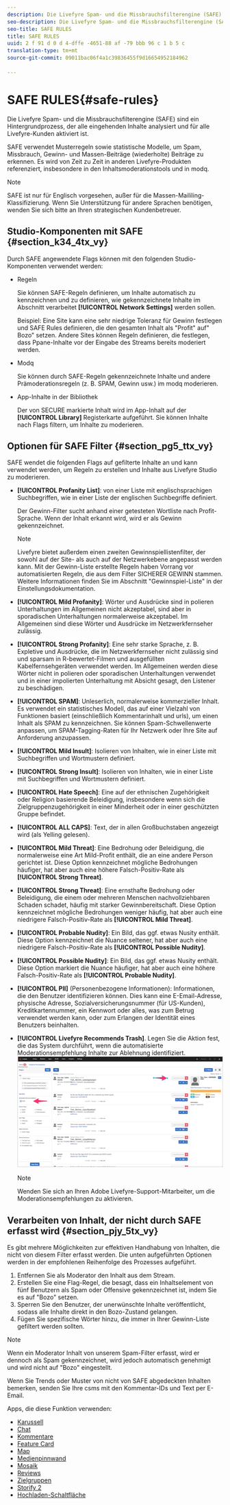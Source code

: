 ```yaml
---
description: Die Livefyre Spam- und die Missbrauchsfilterengine (SAFE) sind ein Hintergrundprozess, der alle eingehenden Inhalte analysiert und für alle Livefyre-Kunden aktiviert ist.
seo-description: Die Livefyre Spam- und die Missbrauchsfilterengine (SAFE) sind ein Hintergrundprozess, der alle eingehenden Inhalte analysiert und für alle Livefyre-Kunden aktiviert ist.
seo-title: SAFE RULES
title: SAFE RULES
uuid: 2 f 91 d 0 d 4-dffe -4651-88 af -79 bbb 96 c 1 b 5 c
translation-type: tm+mt
source-git-commit: 09011bac06f4a1c39836455f9d16654952184962

---
```



# SAFE RULES{#safe-rules}

Die Livefyre Spam- und die Missbrauchsfilterengine (SAFE) sind ein Hintergrundprozess, der alle eingehenden Inhalte analysiert und für alle Livefyre-Kunden aktiviert ist.



SAFE verwendet Musterregeln sowie statistische Modelle, um Spam, Missbrauch, Gewinn- und Massen-Beiträge (wiederholte) Beiträge zu erkennen. Es wird von Zeit zu Zeit in anderen Livefyre-Produkten referenziert, insbesondere in den Inhaltsmoderationstools und in modq.

>[!NOTE]
>
>SAFE ist nur für Englisch vorgesehen, außer für die Massen-Maililing-Klassifizierung. Wenn Sie Unterstützung für andere Sprachen benötigen, wenden Sie sich bitte an Ihren strategischen Kundenbetreuer.

## Studio-Komponenten mit SAFE {#section_k34_4tx_vy}

Durch SAFE angewendete Flags können mit den folgenden Studio-Komponenten verwendet werden:

* Regeln

   Sie können SAFE-Regeln definieren, um Inhalte automatisch zu kennzeichnen und zu definieren, wie gekennzeichnete Inhalte im Abschnitt verarbeitet **[!UICONTROL Network Settings]** werden sollen.

   Beispiel: Eine Site kann eine sehr niedrige Toleranz für Gewinn festlegen und SAFE Rules definieren, die den gesamten Inhalt als &quot;Profit&quot; auf&quot; Bozo&quot; setzen. Andere Sites können Regeln definieren, die festlegen, dass Ppane-Inhalte vor der Eingabe des Streams bereits moderiert werden.

* Modq

   Sie können durch SAFE-Regeln gekennzeichnete Inhalte und andere Prämoderationsregeln (z. B. SPAM, Gewinn usw.) im modq moderieren.

* App-Inhalte in der Bibliothek

   Der von SECURE markierte Inhalt wird im App-Inhalt auf der **[!UICONTROL Library]** Registerkarte aufgeführt. Sie können Inhalte nach Flags filtern, um Inhalte zu moderieren.

## Optionen für SAFE Filter {#section_pg5_ttx_vy}

SAFE wendet die folgenden Flags auf gefilterte Inhalte an und kann verwendet werden, um Regeln zu erstellen und Inhalte aus Livefyre Studio zu moderieren.

* **[!UICONTROL Profanity List]**: von einer Liste mit englischsprachigen Suchbegriffen, wie in einer Liste der englischen Suchbegriffe definiert.

   Der Gewinn-Filter sucht anhand einer getesteten Wortliste nach Profit-Sprache. Wenn der Inhalt erkannt wird, wird er als Gewinn gekennzeichnet.

   >[!NOTE]
   >
   >Livefyre bietet außerdem einen zweiten Gewinnspiellistenfilter, der sowohl auf der Site- als auch auf der Netzwerkebene angepasst werden kann. Mit der Gewinn-Liste erstellte Regeln haben Vorrang vor automatisierten Regeln, die aus dem Filter SICHERER GEWINN stammen. Weitere Informationen finden Sie im Abschnitt &quot;Gewinnspiel-Liste&quot; in der Einstellungsdokumentation.

* **[!UICONTROL Mild Profanity]**: Wörter und Ausdrücke sind in polieren Unterhaltungen im Allgemeinen nicht akzeptabel, sind aber in sporadischen Unterhaltungen normalerweise akzeptabel. Im Allgemeinen sind diese Wörter und Ausdrücke im Netzwerkfernseher zulässig.
* **[!UICONTROL Strong Profanity]**: Eine sehr starke Sprache, z. B. Expletive und Ausdrücke, die im Netzwerkfernseher nicht zulässig sind und sparsam in R-bewertet-Filmen und ausgefüllten Kabelfernsehgeräten verwendet werden. Im Allgemeinen werden diese Wörter nicht in polieren oder sporadischen Unterhaltungen verwendet und in einer impolierten Unterhaltung mit Absicht gesagt, den Listener zu beschädigen.
* **[!UICONTROL SPAM]**: Unleserlich, normalerweise kommerzieller Inhalt. Es verwendet ein statistisches Modell, das auf einer Vielzahl von Funktionen basiert (einschließlich Kommentarinhalt und urls), um einen Inhalt als SPAM zu kennzeichnen. Sie können Spam-Schwellenwerte anpassen, um SPAM-Tagging-Raten für Ihr Netzwerk oder Ihre Site auf Anforderung anzupassen.
* **[!UICONTROL Mild Insult]**: Isolieren von Inhalten, wie in einer Liste mit Suchbegriffen und Wortmustern definiert.
* **[!UICONTROL Strong Insult]**: Isolieren von Inhalten, wie in einer Liste mit Suchbegriffen und Wortmustern definiert.
* **[!UICONTROL Hate Speech]**: Eine auf der ethnischen Zugehörigkeit oder Religion basierende Beleidigung, insbesondere wenn sich die Zielgruppenzugehörigkeit in einer Minderheit oder in einer geschützten Gruppe befindet.
* **[!UICONTROL ALL CAPS]**: Text, der in allen Großbuchstaben angezeigt wird (als Yelling gelesen).
* **[!UICONTROL Mild Threat]**: Eine Bedrohung oder Beleidigung, die normalerweise eine Art Mild-Profit enthält, die an eine andere Person gerichtet ist. Diese Option kennzeichnet mögliche Bedrohungen häufiger, hat aber auch eine höhere Falsch-Positiv-Rate als **[!UICONTROL Strong Threat]**.

* **[!UICONTROL Strong Threat]**: Eine ernsthafte Bedrohung oder Beleidigung, die einem oder mehreren Menschen nachvollziehbaren Schaden schadet, häufig mit starker Gewinnbereitschaft. Diese Option kennzeichnet mögliche Bedrohungen weniger häufig, hat aber auch eine niedrigere Falsch-Positiv-Rate als **[!UICONTROL Mild Threat]**.

* **[!UICONTROL Probable Nudity]**: Ein Bild, das ggf. etwas Nusity enthält. Diese Option kennzeichnet die Nuance seltener, hat aber auch eine niedrigere Falsch-Positiv-Rate als **[!UICONTROL Possible Nudity]**.

* **[!UICONTROL Possible Nudity]**: Ein Bild, das ggf. etwas Nusity enthält. Diese Option markiert die Nuance häufiger, hat aber auch eine höhere Falsch-Positiv-Rate als **[!UICONTROL Probable Nudity]**.

* **[!UICONTROL PII]** (Personenbezogene Informationen): Informationen, die den Benutzer identifizieren können. Dies kann eine E-Email-Adresse, physische Adresse, Sozialversicherungsnummer (für US-Kunden), Kreditkartennummer, ein Kennwort oder alles, was zum Betrug verwendet werden kann, oder zum Erlangen der Identität eines Benutzers beinhalten.
* **[!UICONTROL Livefyre Recommends Trash]**. Legen Sie die Aktion fest, die das System durchführt, wenn die automatisierte Moderationsempfehlung Inhalte zur Ablehnung identifiziert. ![](assets/mod_reco1.png)

   >[!NOTE]
   >
   >Wenden Sie sich an Ihren Adobe Livefyre-Support-Mitarbeiter, um die Moderationsempfehlungen zu aktivieren.

## Verarbeiten von Inhalt, der nicht durch SAFE erfasst wird {#section_pjy_5tx_vy}

Es gibt mehrere Möglichkeiten zur effektiven Handhabung von Inhalten, die nicht von diesem Filter erfasst werden. Die unten aufgeführten Optionen werden in der empfohlenen Reihenfolge des Prozesses aufgeführt.

1. Entfernen Sie als Moderator den Inhalt aus dem Stream.
1. Erstellen Sie eine Flag-Regel, die besagt, dass ein Inhaltselement von fünf Benutzern als Spam oder Offensive gekennzeichnet ist, indem Sie es auf &quot;Bozo&quot; setzen.
1. Sperren Sie den Benutzer, der unerwünschte Inhalte veröffentlicht, sodass alle Inhalte direkt in den Bozo-Zustand gelangen.
1. Fügen Sie spezifische Wörter hinzu, die immer in Ihrer Gewinn-Liste gefiltert werden sollten.

>[!NOTE]
>
>Wenn ein Moderator Inhalt von unserem Spam-Filter erfasst, wird er dennoch als Spam gekennzeichnet, wird jedoch automatisch genehmigt und wird nicht auf &quot;Bozo&quot; eingestellt.

Wenn Sie Trends oder Muster von nicht von SAFE abgedeckten Inhalten bemerken, senden Sie Ihre csms mit den Kommentar-IDs und Text per E-Email.



Apps, die diese Funktion verwenden:

* [Karussell](/help/using/c-about-apps/c-carousel-app/c-carousel-app.md#c_carousel_app)
* [Chat](/help/using/c-about-apps/c-chat-app/c-chat-app.md#c_chat_app)
* [Kommentare](/help/using/c-about-apps/c-comments/c-comments.md)
* [Feature Card](/help/using/c-about-apps/c-feature-card-app/c-feature-card-app.md#c_feature_card_app)
* [Map](/help/using/c-about-apps/c-map-app/c-map-app.md#c_map_app)
* [Medienpinnwand](/help/using/c-about-apps/c-media-wall-app/c-media-wall-app.md#c_media_wall_app)
* [Mosaik](/help/using/c-about-apps/c-mosaic-app/c-mosaic-app.md#c_mosaic_app)
* [Reviews](/help/using/c-about-apps/c-reviews-app/c-reviews-app.md#c_reviews_app)
* [Zielgruppen](/help/using/c-about-apps/c-sidenotes-app/c-sidenotes-app.md#c_sidenotes_app)
* [Storify 2](/help/using/c-about-apps/c-storify2/c-storify2.md#c_storify2)
* [Hochladen-Schaltfläche](/help/using/c-about-apps/c-upload-button-app/c-upload-button-app.md#c_upload_button_app)

